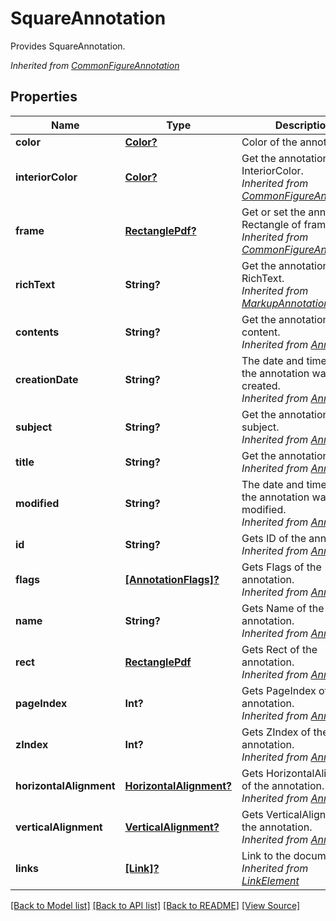 # SquareAnnotation
Provides SquareAnnotation.

*Inherited from [CommonFigureAnnotation](CommonFigureAnnotation.md)*
## Properties
Name | Type | Description | Notes
------------ | ------------- | ------------- | -------------
**color** | [**Color?**](Color.md) | Color of the annotation. | [optional]
**interiorColor** | [**Color?**](Color.md) | Get the annotation InteriorColor.<br />*Inherited from [CommonFigureAnnotation](CommonFigureAnnotation.md)* | [optional]
**frame** | [**RectanglePdf?**](RectanglePdf.md) | Get or set the annotation Rectangle of frame.<br />*Inherited from [CommonFigureAnnotation](CommonFigureAnnotation.md)* | [optional]
**richText** | **String?** | Get the annotation RichText.<br />*Inherited from [MarkupAnnotation](MarkupAnnotation.md)* | [optional]
**contents** | **String?** | Get the annotation content.<br />*Inherited from [Annotation](Annotation.md)* | [optional]
**creationDate** | **String?** | The date and time when the annotation was created.<br />*Inherited from [Annotation](Annotation.md)* | [optional]
**subject** | **String?** | Get the annotation subject.<br />*Inherited from [Annotation](Annotation.md)* | [optional]
**title** | **String?** | Get the annotation title.<br />*Inherited from [Annotation](Annotation.md)* | [optional]
**modified** | **String?** | The date and time when the annotation was last modified.<br />*Inherited from [Annotation](Annotation.md)* | [optional]
**id** | **String?** | Gets ID of the annotation.<br />*Inherited from [Annotation](Annotation.md)* | [optional]
**flags** | [**[AnnotationFlags]?**](AnnotationFlags.md) | Gets Flags of the annotation.<br />*Inherited from [Annotation](Annotation.md)* | [optional]
**name** | **String?** | Gets Name of the annotation.<br />*Inherited from [Annotation](Annotation.md)* | [optional]
**rect** | [**RectanglePdf**](RectanglePdf.md) | Gets Rect of the annotation.<br />*Inherited from [Annotation](Annotation.md)* | 
**pageIndex** | **Int?** | Gets PageIndex of the annotation.<br />*Inherited from [Annotation](Annotation.md)* | [optional]
**zIndex** | **Int?** | Gets ZIndex of the annotation.<br />*Inherited from [Annotation](Annotation.md)* | [optional]
**horizontalAlignment** | [**HorizontalAlignment?**](HorizontalAlignment.md) | Gets HorizontalAlignment of the annotation.<br />*Inherited from [Annotation](Annotation.md)* | [optional]
**verticalAlignment** | [**VerticalAlignment?**](VerticalAlignment.md) | Gets VerticalAlignment of the annotation.<br />*Inherited from [Annotation](Annotation.md)* | [optional]
**links** | [**[Link]?**](Link.md) | Link to the document.<br />*Inherited from [LinkElement](LinkElement.md)* | [optional]

[[Back to Model list]](../README.md#documentation-for-models) [[Back to API list]](../README.md#documentation-for-api-endpoints) [[Back to README]](../README.md) [[View Source]](../AsposePdfCloud/Models/SquareAnnotation.swift)

